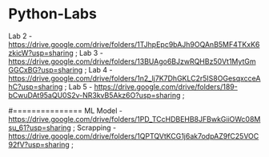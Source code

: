 # Python-Labs
Lab 2 - https://drive.google.com/drive/folders/1TJhpEpc9bAJh9OQAnB5MF4TKxK6zkicW?usp=sharing ;
Lab 3 - https://drive.google.com/drive/folders/13BUAgo6BJzwRQHBz50Vt1MytGmGGCxBG?usp=sharing ;
Lab 4 - https://drive.google.com/drive/folders/1n2_lj7K7DhGKLC2r5IS8OGesqxcceAhC?usp=sharing ;
Lab 5 - https://drive.google.com/drive/folders/189-bCwuDAt95aQU0S2v-NR3kvB5Akz6O?usp=sharing ;

#===============
ML Model - https://drive.google.com/drive/folders/1PD_TCcHDBEHB8JFBwkGiiOWc08Msu_61?usp=sharing ;
Scrapping - https://drive.google.com/drive/folders/1QPTQVtKCG1j6ak7odpAZ9fC25VOC92fV?usp=sharing ;
